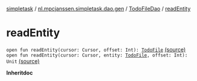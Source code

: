 [simpletask](../../index.md) / [nl.mpcjanssen.simpletask.dao.gen](../index.md) / [TodoFileDao](index.md) / [readEntity](.)

# readEntity

`open fun readEntity(cursor: Cursor, offset: Int): `[`TodoFile`](../-todo-file/index.md) [(source)](https://github.com/mpcjanssen/simpletask-android/blob/master/src/main/java/nl/mpcjanssen/simpletask/dao/gen/TodoFileDao.java#L72)
`open fun readEntity(cursor: Cursor, entity: `[`TodoFile`](../-todo-file/index.md)`, offset: Int): Unit` [(source)](https://github.com/mpcjanssen/simpletask-android/blob/master/src/main/java/nl/mpcjanssen/simpletask/dao/gen/TodoFileDao.java#L83)

**Inheritdoc**

